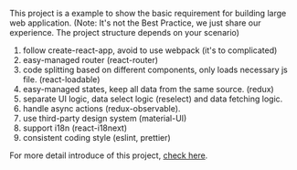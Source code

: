 This project is a example to show the basic requirement for building large web application.
(Note: It's not the Best Practice, we just share our experience. The project structure depends on your scenario)

1. follow create-react-app, avoid to use webpack (it's to complicated)
2. easy-managed router (react-router)
3. code splitting based on different components, only loads necessary js file. (react-loadable)
4. easy-managed states, keep all data from the same source. (redux)
5. separate UI logic, data select logic (reselect) and data fetching logic.
6. handle async actions (redux-observable).
7. use third-party design system (material-UI)
8. support i18n (react-i18next)
9. consistent coding style (eslint, prettier)

For more detail introduce of this project, [check here](https://medium.com/htc-research-engineering-blog/talk-about-large-react-project-structure-9ebb321d51df).
